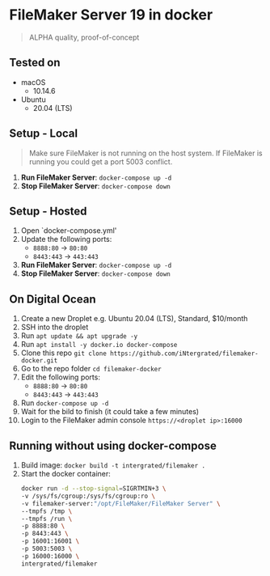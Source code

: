 # FileMaker Server 19 in docker #
> ALPHA quality, proof-of-concept

## Tested on ##

* macOS
    * 10.14.6
* Ubuntu 
    * 20.04 (LTS)

## Setup - Local ##

> Make sure FileMaker is not running on the host system. If FileMaker is running you could get a port 5003 conflict.

1. **Run FileMaker Server**: `docker-compose up -d`
2. **Stop FileMaker Server**: `docker-compose down`

## Setup - Hosted ##
1. Open `docker-compose.yml'
2. Update the following ports:
    * `8888:80` -> `80:80`
    * `8443:443` -> `443:443`
3. **Run FileMaker Server**: `docker-compose up -d`
4. **Stop FileMaker Server**: `docker-compose down`


## On Digital Ocean ##
1. Create a new Droplet e.g. Ubuntu 20.04 (LTS), Standard, $10/month
2. SSH into the droplet
3. Run `apt update && apt upgrade -y`
4. Run `apt install -y docker.io docker-compose`
5. Clone this repo `git clone https://github.com/iNtergrated/filemaker-docker.git`
6. Go to the repo folder `cd filemaker-docker`
7. Edit the following ports:
    * `8888:80` -> `80:80`
    * `8443:443` -> `443:443`
8. Run `docker-compose up -d`
9. Wait for the bild to finish (it could take a few minutes)
10. Login to the FileMaker admin console `https://<droplet ip>:16000`


## Running without using docker-compose ##
1. Build image: `docker build -t intergrated/filemaker .`
2. Start the docker container:
    ```bash
    docker run -d --stop-signal=SIGRTMIN+3 \
    -v /sys/fs/cgroup:/sys/fs/cgroup:ro \
    -v filemaker-server:"/opt/FileMaker/FileMaker Server" \
    --tmpfs /tmp \
    --tmpfs /run \
    -p 8888:80 \
    -p 8443:443 \
    -p 16001:16001 \
    -p 5003:5003 \
    -p 16000:16000 \
    intergrated/filemaker
    ```
